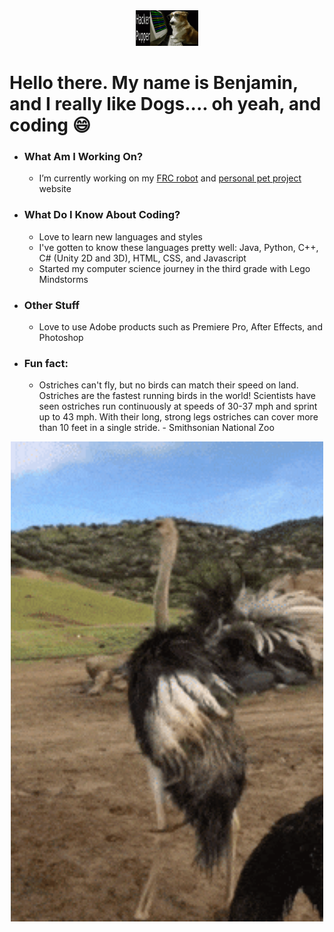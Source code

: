 <div id="header" align="center">
  <img src="hacker-puppy.gif" width="100"/>
</div>

# Hello there. My name is Benjamin, and I really like Dogs.... oh yeah, and coding 😄
- ### What Am I Working On?
  - I’m currently working on my <a href="https://github.com/bossmaster217/Milken-Knights-2021-2023-Base-Code">FRC robot<a/> and <a href = "https://github.com/bossmaster217/bossmaster.github.io">personal pet project<a/> website
- ### What Do I Know About Coding?
  - Love to learn new languages and styles
  - I've gotten to know these languages pretty well: Java, Python, C++, C# (Unity 2D and 3D), HTML, CSS, and Javascript
  - Started my computer science journey in the third grade with Lego Mindstorms
- ### Other Stuff
  - Love to use Adobe products such as Premiere Pro, After Effects, and Photoshop
- ### Fun fact: 
  - Ostriches can't fly, but no birds can match their speed on land. Ostriches are the fastest running birds in the world! Scientists have seen ostriches run continuously at speeds of 30-37 mph and sprint up to 43 mph. With their long, strong legs ostriches can cover more than 10 feet in a single stride. - Smithsonian National Zoo
  
<div id="ostrich" align="center">
  <img src="ostrich.gif" width="500"/>
</div>
<script>
// Get the image element
const image = document.getElementById('ostrich');

// Set the initial position of the image
let pos = 0;

// Set the speed of the image
const speed = 10;

// Get the width of the screen
const screenWidth = window.innerWidth;

// Function to move the image
const moveImage = () => {
  // Increment the position by the speed
  pos += speed;

  // If the image has moved off the screen, reset its position
  if (pos > screenWidth) {
    pos = -image.clientWidth;
  }

  // Update the position of the image
  image.style.left = pos + 'px';
}

// Set the image to move every 10 milliseconds
setInterval(moveImage, 10);
<script/>
